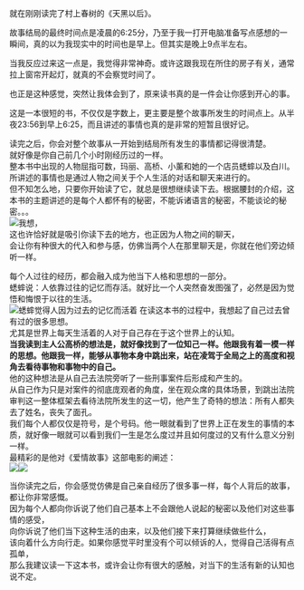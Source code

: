 就在刚刚读完了村上春树的《天黑以后》。

故事结局的最终时间点是凌晨的6:25分，乃至于我一打开电脑准备写点感想的一瞬间，真的以为我现实中的时间也是早上。但其实是晚上9点半左右。

当我反应过来这一点是，我觉得非常神奇。或许这跟我现在所住的房子有关，通常拉上窗帘开起灯，就真的不会察觉时间了。

也正是这种感觉，突然让我体会到了，原来读书真的是一件会让你感到开心的事。

这是一本很短的书，不仅仅是字数上，更主要是整个故事所发生的时间点上。从半夜23:56到早上6:25，而且讲述的事情也真的是非常的短暂且很好记。

读完之后，你会对整个故事从一开始到结局所有发生的事情都记得很清楚。  
就好像是你自己前几个小时刚经历过的一样。  
整本书中出现的人物屈指可数，玛丽、高桥、小薰和她的一个店员蟋蟀以及白川。  
所讲述的事情也是通过人物之间关于个人生活的对话和聊天来进行的。  
但不知怎么地，只要你开始读了它，就总是很想继续读下去。根据腰封的介绍，这本书的主题讲述的是每个人都怀有的秘密，不能诉诸语言的秘密，不能谈论的秘密。。。  
![](https://codingphoto.oss-cn-hongkong.aliyuncs.com/fengmian.jpg)我想，   
这也许恰好就是吸引你读下去的地方，也正因为人物之间的聊天，  
会让你有种很大的代入和参与感，仿佛当两个人在那里聊天是，你就在他们旁边倾听一样。  

每个人过往的经历，都会融入成为他当下人格和思想的一部分。  
蟋蟀说：人依靠过往的记忆而存活。就好比一个人突然奋发图强了，必然是因为觉悟和悔恨于以往的生活。  
![蟋蟀觉得人因为过去的记忆而活着](https://codingphoto.oss-cn-hongkong.aliyuncs.com/xishuai.jpg)
在读这本书的过程中，我想起了自己过去曾有过的很多思想。  
尤其是世界上每天生活着的人对于自己存在于这个世界上的认知。  
**当我读到主人公高桥的想法是，就好像找到了一位知己一样。他跟我有着一模一样的思想。他跟我一样，能够从事物本身中跳出来，站在凌驾于全局之上的高度和视角去看待事物和事物中的自己。**  
他的这种想法是从自己去法院旁听了一些刑事案件后形成和产生的。   
从自己作为只是对案件的彻底庞观者的角度，坐在观众席的具体场景，到跳出法院审判这一整体框架去看待法院所发生的这一切，他产生了奇特的想法：所有人都失去了姓名，丧失了面孔。  
我们每个人都仅仅是符号，是个号码。他一眼就看到了世界上正在发生的事情的本质，就好像一眼就可以看到我们一生是怎么度过并且如何度过的又有什么意义分别一样。  
最精彩的是他对《爱情故事》这部电影的阐述：  
![](https://codingphoto.oss-cn-hongkong.aliyuncs.com/aqgs.jpg)![](https://codingphoto.oss-cn-hongkong.aliyuncs.com/qagus.jpg)

当你读完之后，你会感觉仿佛是自己亲自经历了很多事一样，每个人背后的故事，都让你非常感慨。  
因为每个人都向你诉说了他们自己基本上不会跟他人说起的秘密以及他们对这些事情的感受，  
向你诉说了他们当下这种生活的由来，以及他们接下来打算继续做些什么，  
该向着什么方向行走。如果你感觉平时里没有个可以倾诉的人，觉得自己活得有点孤单，  
那么我建议读一下这本书，或许会让你有很大的感触，对当下的生活有新的认知也说不定。